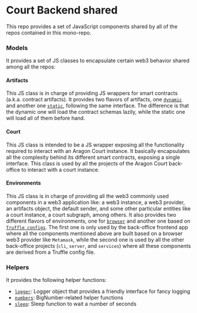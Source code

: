 # Court Backend shared

This repo provides a set of JavaScript components shared by all of the repos contained in this mono-repo.

### Models

It provides a set of JS classes to encapsulate certain web3 behavior shared among all the repos:

#### Artifacts

This JS class is in charge of providing JS wrappers for smart contracts (a.k.a. contract artifacts). 
It provides two flavors of artifacts, one [`dynamic`](./models/artifacts/DynamicArtifacts.js) and another one [`static`](./models/artifacts/StaticArtifacts.js), following the same interface. 
The difference is that the dynamic one will load the contract schemas lazily, while the static one will load all of them before hand.     

#### Court

This JS class is intended to be a JS wrapper exposing all the functionality required to interact with an Aragon Court instance. It basically encapsulates all the complexity behind its different smart contracts, exposing a single interface.
This class is used by all the projects of the Aragon Court back-office to interact with a court instance.  

#### Environments

This JS class is in charge of providing all the web3 commonly used components in a web3 application like: a web3 instance, a web3 provider, an artifacts object, the default sender, and some other particular entities like a court instance, a court subgraph, among others.
It also provides two different flavors of environments, one for [`browser`](./models/evironments/BrowserEnvironment.js) and another one based on [`Truffle configs`](./models/evironments/TruffleEnvironment.js). 
The first one is only used by the back-office frontend app where all the components mentioned above are built based on a browser web3 provider like `Metamask`, while the second one is used by all the other back-office projects (`cli`, `server`, and `services`) where all these components are derived from a Truffle config file. 

### Helpers

It provides the following helper functions:
- [`logger`](./helpers/logger.js): Logger object that provides a friendly interface for fancy logging 
- [`numbers`](./helpers/numbers.js): BigNumber-related helper functions
- [`sleep`](./helpers/sleep.js): Sleep function to wait a number of seconds 
